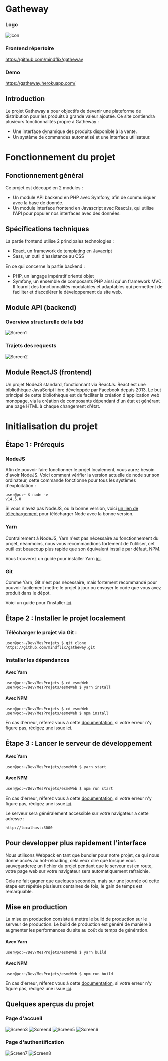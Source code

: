 # Gatheway

### Logo

![icon](https://github.com/mindflix/gatheway/blob/main/public/favicon.ico?raw=true)

### Frontend répertoire

https://github.com/mindflix/gatheway

### Demo

https://gatheway.herokuapp.com/

## Introduction

Le projet Gatheway a pour objectifs de devenir une plateforme de distribution pour les produits à grande valeur ajoutée.
Ce site contiendra plusieurs fonctionnalités propre à Gatheway :

- Une interface dynamique des produits disponible à la vente.
- Un système de commandes automatisé et une interface utilisateur.

# Fonctionnement du projet

## Fonctionnement général

Ce projet est découpé en 2 modules :

- Un module API backend en PHP avec Symfony, afin de communiquer avec la base de donnée.
- Un module interface frontend en Javascript avec ReactJs, qui utilise l'API pour populer nos interfaces avec des données.

## Spécifications techniques

La partie frontend utilise 2 principales technologies :

- React, un framework de templating en Javacript
- Sass, un outil d'assistance au CSS

En ce qui concerne la partie backend :

- PHP, un langage impératif orienté objet
- Symfony, un ensemble de composants PHP ainsi qu'un framework MVC. Il fournit des fonctionnalités modulables et adaptables qui permettent de faciliter et d’accélérer le développement du site web.

## Module API (backend)

### Overview structurelle de la bdd

![Screen1](https://github.com/mindflix/gathewayBack/blob/main/src/images/review/UML_Gatheway.png?raw=true)

### Trajets des requests

![Screen2](https://github.com/mindflix/gathewayBack/blob/main/src/images/review/fonction.png?raw=true)

## Module ReactJS (frontend)

Un projet NodeJS standard, fonctionnant via ReactJs. React est une bibliothèque JavaScript libre développée par Facebook depuis 2013. Le but principal de cette bibliothèque est de faciliter la création d'application web monopage, via la création de composants dépendant d'un état et générant une page HTML à chaque changement d'état.

# Initialisation du projet

## Étape 1 : Prérequis

### NodeJS

Afin de pouvoir faire fonctionner le projet localement, vous aurez besoin d'avoir NodeJS.
Voici comment vérifier la version actuelle de node sur son ordinateur, cette commande fonctionne pour tous les systèmes
d'exploitation :

```console
user@pc:~ $ node -v
v14.5.0
```

Si vous n'avez pas NodeJS, ou la bonne version, voici [un lien de téléchargement](https://nodejs.org/en/download/) pour télécharger Node avec la bonne version.

### Yarn

Contrairement à NodeJS, Yarn n'est pas nécessaire au fonctionnement du projet, néanmoins,
nous vous recommandions fortement de l'utiliser, cet outil est beaucoup plus rapide que son
équivalent installé par défaut, NPM.

Vous trouverez un guide pour installer Yarn [ici](https://classic.yarnpkg.com/en/docs/install).

### Git

Comme Yarn, Git n'est pas nécessaire, mais fortement recommandé pour pouvoir facilement mettre le projet à jour
ou envoyer le code que vous avez produit dans le dépot.

Voici un guide pour l'installer [ici](https://github.com/git-guides/install-git).

## Étape 2 : Installer le projet localement

### Télécharger le projet via Git :

```console
user@pc:~/Dev/MesProjets $ git clone https://github.com/mindflix/gatheway.git
```

### Installer les dépendances

#### Avec Yarn

```console
user@pc:~/Dev/MesProjets $ cd esmeWeb
user@pc:~/Dev/MesProjets/esmeWeb $ yarn install
```

#### Avec NPM

```console
user@pc:~/Dev/MesProjets $ cd esmeWeb
user@pc:~/Dev/MesProjets/esmeWeb $ npm install
```

En cas d'erreur, réferez vous à cette [documentation](https://github.com/mindflix/gatheway/wiki/Troubleshooting), si votre erreur n'y figure pas,
rédigez une issue [ici](https://github.com/mindflix/gatheway/issues/new).

## Étape 3 : Lancer le serveur de développement

#### Avec Yarn

```console
user@pc:~/Dev/MesProjets/esmeWeb $ yarn start
```

#### Avec NPM

```console
user@pc:~/Dev/MesProjets/esmeWeb $ npm run start
```

En cas d'erreur, réferez vous à cette [documentation](https://github.com/mindflix/gatheway/wiki/Troubleshooting), si votre erreur n'y figure pas,
rédigez une issue [ici](https://github.com/mindflix/gatheway/issues/new).

Le serveur sera généralement accessible sur votre navigateur a cette adresse :

```
http://localhost:3000
```

## Pour developper plus rapidement l'interface

Nous utilisons Webpack en tant que bundler pour notre projet, ce qui nous donne accès au hot-reloading, cela veux dire que
lorsque vous sauvegarderez un fichier du projet pendant que le serveur est en route, votre page web sur votre
navigateur sera automatiquement rafraichie.

Cela ne fait gagner que quelques secondes, mais sur une journée où cette étape est répétée plusieurs centaines de fois, le gain de temps
est remarquable.

## Mise en production

La mise en production consiste à mettre le build de production sur le serveur de production.
Le build de production est généré de manière à augmenter les performances du site au coût du temps de génération.

#### Avec Yarn

```console
user@pc:~/Dev/MesProjets/esmeWeb $ yarn build
```

#### Avec NPM

```console
user@pc:~/Dev/MesProjets/esmeWeb $ npm run build
```

En cas d'erreur, réferez vous à cette [documentation](https://github.com/mindflix/gatheway/wiki/Troubleshooting), si votre erreur n'y figure pas,
rédigez une issue [ici](https://github.com/mindflix/gatheway/issues/new).

## Quelques aperçus du projet

### Page d'accueil

![Screen3](https://github.com/mindflix/gatheway/blob/main/src/images/review/review1.png?raw=true)
![Screen4](https://github.com/mindflix/gatheway/blob/main/src/images/review/review2.png?raw=true)
![Screen5](https://github.com/mindflix/gatheway/blob/main/src/images/review/review4.png?raw=true)
![Screen6](https://github.com/mindflix/gatheway/blob/main/src/images/review/review5.png?raw=true)

### Page d'authentification

![Screen7](https://github.com/mindflix/gatheway/blob/main/src/images/review/review3.png?raw=true)
![Screen8](https://github.com/mindflix/gatheway/blob/main/src/images/review/review6.png?raw=true)
